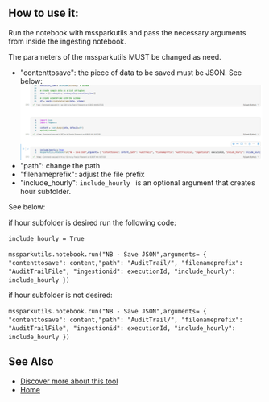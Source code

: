 ## **How to use it:**
Run the notebook with mssparkutils and pass the necessary arguments from inside the ingesting notebook.

The parameters of the mssparkutils MUST be changed as need.

- "contenttosave": the piece of data to be saved must be JSON. See below:
![image.png](https://github.com/Onyx-Data/FabOps-Toolkit/blob/main/docs/images/image-3c287785-2be2-4959-b6c2-2c82f0777f65.png)
- "path": change the path
- "filenameprefix": adjust the file prefix
- "include_hourly": `include_hourly ` is an optional argument that creates hour subfolder. 



See below: 

if hour subfolder is desired run the following code:

`include_hourly = True`

`mssparkutils.notebook.run("NB - Save JSON",arguments= { "contenttosave": content,"path": "AuditTrail/", "filenameprefix": "AuditTrailFile", "ingestionid": executionId, "include_hourly": include_hourly })`

if hour subfolder is not desired:


`mssparkutils.notebook.run("NB - Save JSON",arguments= { "contenttosave": content,"path": "AuditTrail/", "filenameprefix": "AuditTrailFile", "ingestionid": executionId, "include_hourly": include_hourly })`

## **See Also**

- [Discover more about this tool](https://github.com/Onyx-Data/FabOps-Toolkit/blob/main/docs/Onyx-Tools/save-json.md)
- [Home](https://github.com/Onyx-Data/FabOps-Toolkit/blob/main/README.md)
